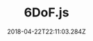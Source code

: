 ---
path: "/sixdof"
date: "2018-04-22T22:11:03.284Z"
title: "6DoF.js"
tags: ["Augmented Reality", "Virtual Reality", "Tools"]
thumbnail: "https://i.imgur.com/yZcbtIq.gif"
cover: "sixdof_cover.jpg"
embed: ''
about: "THREE.6DOF is a plugin for rendering 6 degrees of freedom equirectangular 360 images and video with depthmaps in the browser 🌐. The plugin was developed for three.js and is available as both a independent plugin and a three.js official library example."
links: [['Github', 'https://github.com/juniorxsound/THREE.SixDOF'], ['three.js', 'https://threejs.org/examples/?q=depth#webxr_vr_panorama_depth']]
components: [['code', 'Typescript, GLSL'], ['3d', 'three.js']]
credits: ''
press: []
excerpt: "Render 6DoF equirectangular 360 images and videos with depthmaps"
---